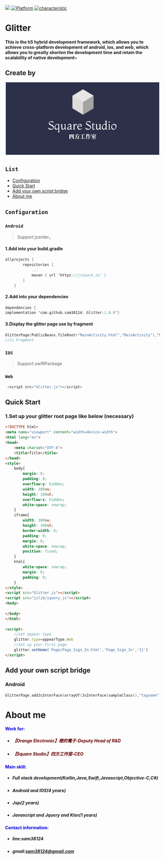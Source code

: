 [![](https://jitpack.io/v/sam38124/JzFrameWork.svg)](https://jitpack.io/#sam38124/JzFrameWork)
[![Platform](https://img.shields.io/badge/platform-%20Android%20-brightgreen.svg)](https://github.com/sam38124)
[![characteristic](https://img.shields.io/badge/特點-%20輕量級%20%7C%20簡單易用%20%20%7C%20穩定%20-brightgreen.svg)](https://github.com/sam38124)
# Glitter
#### This is the h5 hybrid development framework, which allows you to achieve cross-platform development of android, ios, and web, which allows you to greatly shorten the development time and retain the scalability of native development~

## Create by
<p align="center"><img width = "500"  src="https://github.com/sam38124/JzFrameWork/blob/master/App%20icon/squarestudio.png?raw=tru"><a name="Use"></a></p>

## `List`
* [Configuration](#Import)
* [Quick Start](#Use)
* [Add your own script bridge](#All)
* [About me](#About)

<a name="Import"></a>
## `Configuration`

### `Android`


> Support jcenter。 <br/>

#### 1.Add  into your build.gradle 
```kotlin
allprojects {
		repositories {
			...
			maven { url 'https://jitpack.io' }
		}
	}
```

#### 2.Add into your dependencies

```kotlin
dependencies {
implementation 'com.github.sam38124: Glitter:1.0.0'}
```

#### 3.Display the glitter page use by fragment

```kotlin
GlitterPage(PublicBeans.fileRoot+"MainActivity.html","MainActivity"),"MainActivity")
//is Fragment
```

### `IOS`

> Support swiftPackage <br/>

### `Web`

```javascript
 <script src="Glitter.js"></script> 
```

<a name="Use"></a>
## Quick Start

### 1.Set up your glitter root page like below (necessary)
```html
<!DOCTYPE html>
<meta name="viewport" content="width=device-width">
<html lang="en">
<head>
    <meta charset="UTF-8">
    <title>Title</title>
</head>
<style>
    body{
        margin: 0;
        padding: 0;
        overflow-y: hidden;
        width: 100vw;
        height: 100vh;
        overflow-x: hidden;
        white-space: nowrap;
    }
    iframe{
        width: 100vw;
        height: 100vh;
        border-width: 0;
        padding: 0;
        margin: 0;
        white-space: nowrap;
        position: fixed;
    }
    html{
        white-space: nowrap;
        margin: 0;
        padding: 0;
    }
</style>
<script src="Glitter.js"></script>
<script src="jslib/jquery.js"></script>
<body>

</body>
</html>

<script>
    //set appear type
    glitter.type=appearType.Web
    //Set up your first page
    glitter.setHome('Page/Page_Sign_In.html','Page_Sign_In','{}')
</script>
```

<a name="All"></a>
## Add your own script bridge
### Android
```kotlin
GlitterPage.addJsInterFace(arrayOf(JsInterFace(sampleClass(),"tagname"))
```
<a name="About"></a>
# About me
#### <font color="#0000dd"> Work for: </font><br /> 
+ ##### <font color="#660000">【Orange Electronic】橙的電子-Deputy Head of R&D </font><br /> 
+ ##### <font color="#660000">【Square Studio】四方工作室-CEO </font><br />
#### <font color="#0000dd"> Main skill: </font><br /> 
+ ##### Full stack development(Kotlin,Java,Swift,Javascript,Objective-C,C#)
+ ##### Android and IOS(4 years)<br/>  
+ ##### Jsp(2 years)<br/> 
+ ##### Javascript and Jquery and Ktor(1 years)<br /> 
#### <font color="#0000dd"> Contact information: </font><br /> 
+  ##### line:sam38124<br /> 

+  ##### gmail:sam38124@gmail.com

